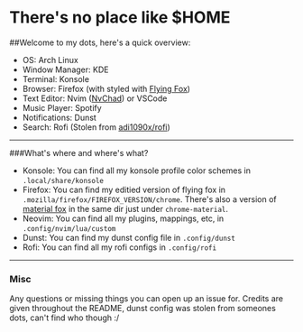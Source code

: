 # There's no place like $HOME

##Welcome to my dots, here's a quick overview:

* OS: Arch Linux
* Window Manager: KDE
* Terminal: Konsole
* Browser: Firefox (with styled with [Flying Fox](https://github.com/akshat46/FlyingFox))
* Text Editor: Nvim ([NvChad](https://github.com/NvChad/NvChad)) or VSCode
* Music Player: Spotify
* Notifications: Dunst 
* Search: Rofi (Stolen from [adi1090x/rofi](https://github.com/adi1090x/rofi))

---

###What's where and where's what?

* Konsole: You can find all my konsole profile color schemes in `.local/share/konsole`
* Firefox: You can find my editied version of flying fox in `.mozilla/firefox/FIREFOX_VERSION/chrome`. There's also a version of [material fox](https://github.com/muckSponge/MaterialFox) in the same dir just under `chrome-material`.
* Neovim: You can find all my plugins, mappings, etc, in `.config/nvim/lua/custom`
* Dunst: You can find my dunst config file in `.config/dunst`
* Rofi: You can find all my rofi configs in `.config/rofi`

---

### Misc
Any questions or missing things you can open up an issue for.
Credits are given throughout the README, dunst config was stolen from someones dots, can't find who though :/
